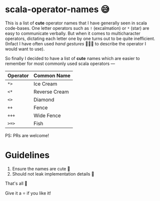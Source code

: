 # scala-operator-names 😅

This is a list of **cute** operator names that I have generally seen in scala code-bases. 
One letter operators such as `!` (excalmation) or `*` (star) are easy to communicate verbally. 
But when it comes to multicharacter operators, dictating each letter one by one turns out to be quite inefficient.
(Infact I have often used _hand gestures_ 🖖🤏🤙 to describe the operator I would want to use).

So finally I decided to have a list of **cute** names which are easier to remember for most commonly used scala operators —

| **Operator** | **Common Name** |
| ------------ | --------------- |
| `*>`         | Ice Cream       |
| `<*`         | Reverse Cream   |
| `<>`         | Diamond         |
| `++`         | Fence           |
| `+++`        | Wide Fence      |
| `>=>`        | Fish            |

PS: PRs are welcome!

# Guidelines
1. Ensure the names are cute 🐥
2. Should not leak implementation details 🙅


That's all 🙏

Give it a ⭐ if you like it!
